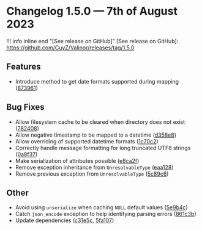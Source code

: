 # Changelog 1.5.0 — 7th of August 2023

!!! info inline end "[See release on GitHub]"
    [See release on GitHub]: https://github.com/CuyZ/Valinor/releases/tag/1.5.0

## Features

* Introduce method to get date formats supported during mapping ([873961](https://github.com/CuyZ/Valinor/commit/873961e8c17474bb4d96be6ea84390969d686d96))

## Bug Fixes

* Allow filesystem cache to be cleared when directory does not exist ([782408](https://github.com/CuyZ/Valinor/commit/78240837e70a4a5f987e300de20478287e17224b))
* Allow negative timestamp to be mapped to a datetime ([d358e8](https://github.com/CuyZ/Valinor/commit/d358e83bf94dd37359ce4d52388cf7c8639d98ec))
* Allow overriding of supported datetime formats ([1c70c2](https://github.com/CuyZ/Valinor/commit/1c70c2d29ad9a70acc952031e5726e4ea492bad3))
* Correctly handle message formatting for long truncated UTF8 strings ([0a8f37](https://github.com/CuyZ/Valinor/commit/0a8f37b15572107f321c9525573bc5de82463048))
* Make serialization of attributes possible ([e8ca2f](https://github.com/CuyZ/Valinor/commit/e8ca2ff93c241034789d9af938bd7f5bbffd3d37))
* Remove exception inheritance from `UnresolvableType` ([eaa128](https://github.com/CuyZ/Valinor/commit/eaa1283ae15e00b64552abcd28c0236033577992))
* Remove previous exception from `UnresolvableType` ([5c89c6](https://github.com/CuyZ/Valinor/commit/5c89c66f0bdd87b4b50c401d1de22b72f4fde513))

## Other

* Avoid using `unserialize` when caching `NULL` default values ([5e9b4c](https://github.com/CuyZ/Valinor/commit/5e9b4ce217cf43cd400127a76be73fd4fadd54c1))
* Catch `json_encode` exception to help identifying parsing errors ([861c3b](https://github.com/CuyZ/Valinor/commit/861c3b9da7f5c762db11da2ba9bbfc1cbdeaace8))
* Update dependencies ([c31e5c](https://github.com/CuyZ/Valinor/commit/c31e5c9eef02076d665b2d26c10d868a0414934e), [5fa107](https://github.com/CuyZ/Valinor/commit/5fa1076e11d86e9f057ed58bd1d8c4a7d38580c3))
